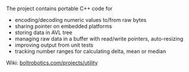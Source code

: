 The project contains portable C++ code for
* encoding/decoding numeric values to/from raw bytes
* sharing pointer on embedded platforms
* storing data in AVL tree
* managing raw data in a buffer with read/write pointers, auto-resizing
* improving output from unit tests
* tracking number ranges for calculating delta, mean or median

Wiki: <a href="https://boltrobotics.com/projects/utility/">boltrobotics.com/projects/utility</a>
